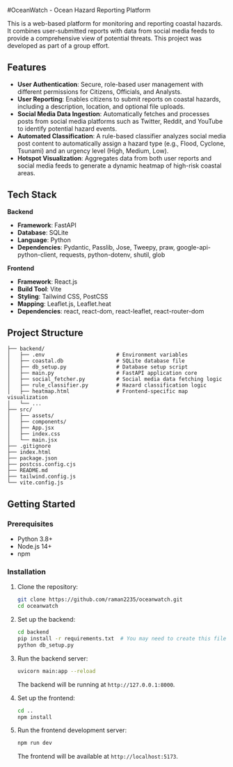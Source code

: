 #OceanWatch - Ocean Hazard Reporting Platform

This is a web-based platform for monitoring and reporting coastal hazards. It combines user-submitted reports with data from social media feeds to provide a comprehensive view of potential threats. This project was developed as part of a group effort.

## Features

- **User Authentication**: Secure, role-based user management with different permissions for Citizens, Officials, and Analysts.
- **User Reporting**: Enables citizens to submit reports on coastal hazards, including a description, location, and optional file uploads.
- **Social Media Data Ingestion**: Automatically fetches and processes posts from social media platforms such as Twitter, Reddit, and YouTube to identify potential hazard events.
- **Automated Classification**: A rule-based classifier analyzes social media post content to automatically assign a hazard type (e.g., Flood, Cyclone, Tsunami) and an urgency level (High, Medium, Low).
- **Hotspot Visualization**: Aggregates data from both user reports and social media feeds to generate a dynamic heatmap of high-risk coastal areas.

## Tech Stack

**Backend**
* **Framework**: FastAPI
* **Database**: SQLite
* **Language**: Python
* **Dependencies**: Pydantic, Passlib, Jose, Tweepy, praw, google-api-python-client, requests, python-dotenv, shutil, glob

**Frontend**
* **Framework**: React.js
* **Build Tool**: Vite
* **Styling**: Tailwind CSS, PostCSS
* **Mapping**: Leaflet.js, Leaflet.heat
* **Dependencies**: react, react-dom, react-leaflet, react-router-dom

## Project Structure

```
├── backend/
│   ├── .env                       # Environment variables
│   ├── coastal.db                 # SQLite database file
│   ├── db_setup.py                # Database setup script
│   ├── main.py                    # FastAPI application core
│   ├── social_fetcher.py          # Social media data fetching logic
│   ├── rule_classifier.py         # Hazard classification logic
│   ├── heatmap.html               # Frontend-specific map visualization
│   └── ...
├── src/
│   ├── assets/
│   ├── components/
│   ├── App.jsx
│   ├── index.css
│   └── main.jsx
├── .gitignore
├── index.html
├── package.json
├── postcss.config.cjs
├── README.md
├── tailwind.config.js
└── vite.config.js
```

## Getting Started

### Prerequisites

* Python 3.8+
* Node.js 14+
* npm

### Installation

1.  Clone the repository:
    ```bash
    git clone https://github.com/raman2235/oceanwatch.git
    cd oceanwatch
    ```

2.  Set up the backend:
    ```bash
    cd backend
    pip install -r requirements.txt  # You may need to create this file
    python db_setup.py
    ```

3.  Run the backend server:
    ```bash
    uvicorn main:app --reload
    ```
    The backend will be running at `http://127.0.0.1:8000`.

4.  Set up the frontend:
    ```bash
    cd ..
    npm install
    ```

5.  Run the frontend development server:
    ```bash
    npm run dev
    ```
    The frontend will be available at `http://localhost:5173`.

